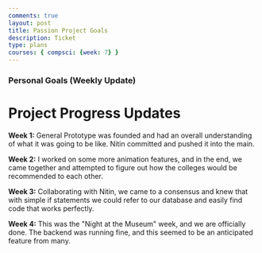 ```yaml
---
comments: true
layout: post
title: Passion Project Goals
description: Ticket
type: plans
courses: { compsci: {week: 7} }
---
```


### Personal Goals (Weekly Update)
<html>
<head>
    <title>Project Progress</title>
</head>
<body>
    <h1>Project Progress Updates</h1>
    <p><strong>Week 1:</strong> General Prototype was founded and had an overall understanding of what it was going to be like. Nitin committed and pushed it into the main.</p>
    <p><strong>Week 2:</strong> I worked on some more animation features, and in the end, we came together and attempted to figure out how the colleges would be recommended to each other.</p>
    <p><strong>Week 3:</strong> Collaborating with Nitin, we came to a consensus and knew that with simple if statements we could refer to our database and easily find code that works perfectly.</p>
    <p><strong>Week 4:</strong> This was the "Night at the Museum" week, and we are officially done. The backend was running fine, and this seemed to be an anticipated feature from many.</p>
</body>
</html>
